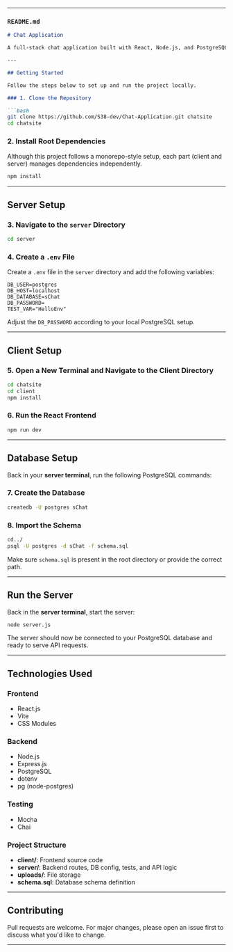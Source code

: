 
---

### `README.md`

````markdown
# Chat Application

A full-stack chat application built with React, Node.js, and PostgreSQL, featuring group and contact-based messaging functionality. This project includes a client-side built using React and a backend API developed with Express.

---

## Getting Started

Follow the steps below to set up and run the project locally.

### 1. Clone the Repository

```bash
git clone https://github.com/S38-dev/Chat-Application.git chatsite
cd chatsite
````

### 2. Install Root Dependencies

Although this project follows a monorepo-style setup, each part (client and server) manages dependencies independently.

```bash
npm install
```

---

## Server Setup

### 3. Navigate to the `server` Directory

```bash
cd server
```

### 4. Create a `.env` File

Create a `.env` file in the `server` directory and add the following variables:

```env
DB_USER=postgres
DB_HOST=localhost
DB_DATABASE=sChat
DB_PASSWORD=
TEST_VAR="HelloEnv"
```

Adjust the `DB_PASSWORD` according to your local PostgreSQL setup.

---

## Client Setup

### 5. Open a New Terminal and Navigate to the Client Directory

```bash
cd chatsite
cd client
npm install
```

### 6. Run the React Frontend

```bash
npm run dev
```

---

## Database Setup

Back in your **server terminal**, run the following PostgreSQL commands:

### 7. Create the Database

```bash
createdb -U postgres sChat
```

### 8. Import the Schema

```bash
cd../
psql -U postgres -d sChat -f schema.sql
```

Make sure `schema.sql` is present in the root directory or provide the correct path.

---

## Run the Server

Back in the **server terminal**, start the server:

```bash
node server.js
```

The server should now be connected to your PostgreSQL database and ready to serve API requests.

---

## Technologies Used

### Frontend

* React.js
* Vite
* CSS Modules

### Backend

* Node.js
* Express.js
* PostgreSQL
* dotenv
* pg (node-postgres)

### Testing

* Mocha
* Chai

### Project Structure

* **client/**: Frontend source code
* **server/**: Backend routes, DB config, tests, and API logic
* **uploads/**: File storage
* **schema.sql**: Database schema definition

---

## Contributing

Pull requests are welcome. For major changes, please open an issue first to discuss what you'd like to change.

---


